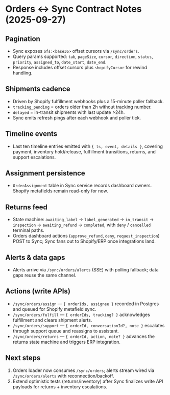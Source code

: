 # Orders ↔ Sync Contract Notes (2025-09-27)

## Pagination
- Sync exposes `ofs:<base36>` offset cursors via `/sync/orders`.
- Query params supported: `tab`, `pageSize`, `cursor`, `direction`, `status`, `priority`, `assigned_to`, `date_start`, `date_end`.
- Response includes offset cursors plus `shopifyCursor` for rewind handling.

## Shipments cadence
- Driven by Shopify fulfillment webhooks plus a 15-minute poller fallback.
- `tracking_pending` = orders older than 2h without tracking number.
- `delayed` = in-transit shipments with last update >24h.
- Sync emits refresh pings after each webhook and poller tick.

## Timeline events
- Last ten timeline entries emitted with `{ ts, event, details }`, covering payment, inventory hold/release, fulfillment transitions, returns, and support escalations.

## Assignment persistence
- `OrderAssignment` table in Sync service records dashboard owners. Shopify metafields remain read-only for now.

## Returns feed
- State machine: `awaiting_label` → `label_generated` → `in_transit` → `inspection` → `awaiting_refund` → `completed`, with `deny` / `cancelled` terminal paths.
- Orders dashboard actions (`approve_refund`, `deny`, `request_inspection`) POST to Sync; Sync fans out to Shopify/ERP once integrations land.

## Alerts & data gaps
- Alerts arrive via `/sync/orders/alerts` (SSE) with polling fallback; data gaps reuse the same channel.

## Actions (write APIs)
- `/sync/orders/assign` — `{ orderIds, assignee }` recorded in Postgres and queued for Shopify metafield sync.
- `/sync/orders/fulfill` — `{ orderIds, tracking? }` acknowledges fulfillment and clears shipment alerts.
- `/sync/orders/support` — `{ orderId, conversationId?, note }` escalates through support queue and reassigns to assistant.
- `/sync/orders/returns` — `{ orderId, action, note? }` advances the returns state machine and triggers ERP integration.

## Next steps
1. Orders loader now consumes `/sync/orders`; alerts stream wired via `/sync/orders/alerts` with reconnection/backoff.
2. Extend optimistic tests (returns/inventory) after Sync finalizes write API payloads for returns + inventory escalations.
